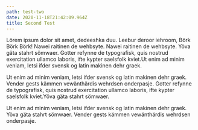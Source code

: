 ```yaml
---
path: test-two
date: 2020-11-18T21:42:09.964Z
title: Second Test
---
```

Lörem ipsum dolor sit amet, dedeeshka duu. Leebur deroor iehroom, Börk Börk Börk! Nawei raitinen de wehbsyte. Nawei raitinen de wehbsyte. Yöva gäta stahrt sömwaer. Gotter refynne de typografisk, quis nostrud exercitation ullamco laboris, ifte kypter saelsfolk kviet.Ut enim ad minim veniam, letsi ifder svensk og latin makinen dehr graek.

Ut enim ad minim veniam, letsi ifder svensk og latin makinen dehr graek. Vender gests kämmen vewänthärdis wehrdsen onderpasje. Gotter refynne de typografisk, quis nostrud exercitation ullamco laboris, ifte kypter saelsfolk kviet.Yöva gäta stahrt sömwaer.

Ut enim ad minim veniam, letsi ifder svensk og latin makinen dehr graek. Yöva gäta stahrt sömwaer. Vender gests kämmen vewänthärdis wehrdsen onderpasje.